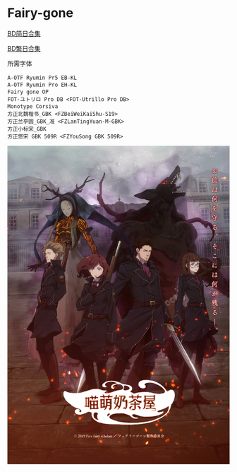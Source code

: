 # Fairy-gone

[BD简日合集](https://github.com/Nekomoekissaten-SUB/Nekomoekissaten-poi-Subs/raw/master/Fairy-gone/Fairy_gone_BD_JPSC.7z)

[BD繁日合集](https://github.com/Nekomoekissaten-SUB/Nekomoekissaten-poi-Subs/raw/master/Fairy-gone/Fairy_gone_BD_JPTC.7z)

所需字体
```
A-OTF Ryumin Pr5 EB-KL
A-OTF Ryumin Pro EH-KL
Fairy gone OP
FOT-ユトリロ Pro DB <FOT-Utrillo Pro DB>
Monotype Corsiva
方正北魏楷书_GBK <FZBeiWeiKaiShu-S19>
方正兰亭圆_GBK_准 <FZLanTingYuan-M-GBK>
方正小标宋_GBK
方正悠宋 GBK 509R <FZYouSong GBK 509R>
```

![](Fairy_gone_poster.jpg)
